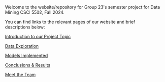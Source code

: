 Welcome to the website/repository for Group 23's semester project for Data Mining CSCI 5502, Fall 2024. 

You can find links to the relevant pages of our website and brief descriptions below: 

<a href="https://wihi1131.github.io/Data-Mining-Project/Introduction">Introduction to our Project Topic</a>

<a href="https://wihi1131.github.io/Data-Mining-Project/Data Exploration">Data Exploration</a>

<a href="https://wihi1131.github.io/Data-Mining-Project/Models Implemented">Models Implemented</a>

<a href="https://wihi1131.github.io/Data-Mining-Project/Conclusion">Conclusions & Results</a>

<a href="https://wihi1131.github.io/Data-Mining-Project/Team">Meet the Team</a>
